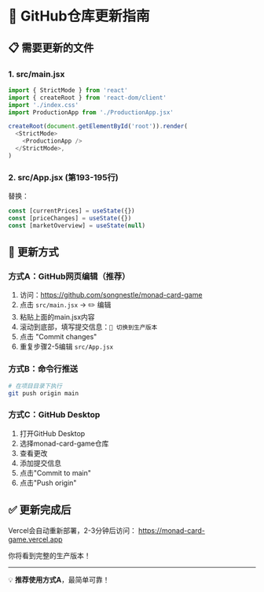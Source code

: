 # 🔄 GitHub仓库更新指南

## 📋 需要更新的文件

### 1. src/main.jsx
```javascript
import { StrictMode } from 'react'
import { createRoot } from 'react-dom/client'
import './index.css'
import ProductionApp from './ProductionApp.jsx'

createRoot(document.getElementById('root')).render(
  <StrictMode>
    <ProductionApp />
  </StrictMode>,
)
```

### 2. src/App.jsx (第193-195行)
替换：
```javascript
const [currentPrices] = useState({})
const [priceChanges] = useState({})
const [marketOverview] = useState(null)
```

## 🚀 更新方式

### 方式A：GitHub网页编辑（推荐）

1. 访问：https://github.com/songnestle/monad-card-game
2. 点击 `src/main.jsx` → ✏️ 编辑
3. 粘贴上面的main.jsx内容
4. 滚动到底部，填写提交信息：`🎴 切换到生产版本`
5. 点击 "Commit changes"
6. 重复步骤2-5编辑 `src/App.jsx`

### 方式B：命令行推送

```bash
# 在项目目录下执行
git push origin main
```

### 方式C：GitHub Desktop

1. 打开GitHub Desktop
2. 选择monad-card-game仓库
3. 查看更改
4. 添加提交信息
5. 点击"Commit to main"
6. 点击"Push origin"

## ✅ 更新完成后

Vercel会自动重新部署，2-3分钟后访问：
https://monad-card-game.vercel.app

你将看到完整的生产版本！

---
💡 **推荐使用方式A**，最简单可靠！